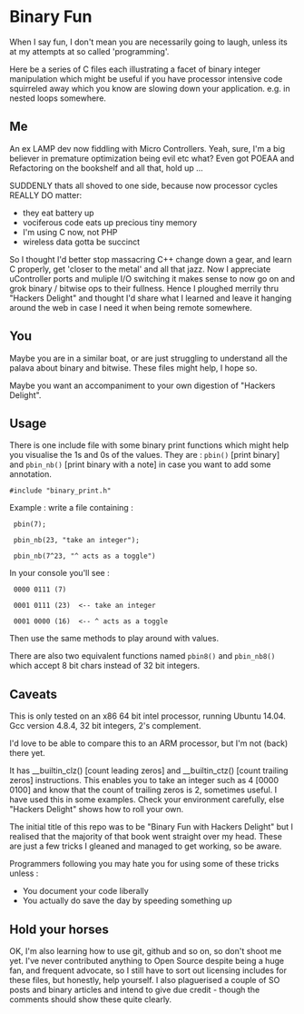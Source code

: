 # Binary Fun

When I say fun, I don't mean you are necessarily going to laugh, unless its at my attempts at so called 'programming'.

Here be a series of C files each illustrating a facet of binary integer manipulation which might be useful if you have processor intensive code squirreled away which you know are slowing down your application. e.g. in nested loops somewhere. 

## Me

An ex LAMP dev now fiddling with Micro Controllers. Yeah, sure, I'm a big believer in premature optimization being evil etc what? Even got POEAA and Refactoring on the bookshelf and all that, hold up ...

SUDDENLY thats all shoved to one side, because now processor cycles REALLY DO matter: 

* they eat battery up 
* vociferous code eats up precious tiny memory
* I'm using C now, not PHP
* wireless data gotta be succinct

So I thought I'd better stop massacring C++ change down a gear, and learn C properly, get 'closer to the metal' and all that jazz.  Now I appreciate uController ports and muliple I/O switching it makes sense to now go on and grok binary / bitwise ops to their fullness. Hence I ploughed merrily thru "Hackers Delight" and thought I'd share what I learned and leave it hanging around the web in case I need it when being remote somewhere.

## You

Maybe you are in a  similar boat, or are just struggling to understand all the palava about binary and bitwise.  These files might help, I hope so.

Maybe you want an accompaniment to your own digestion of "Hackers Delight".

## Usage

There is one include file with some binary print functions which might help you visualise the 1s and 0s of the values.
They are :  `pbin()` [print binary] and `pbin_nb()` [print binary with a note] in case you want to add some annotation.

` #include "binary_print.h" `

Example : write a file containing  :

` pbin(7);`

` pbin_nb(23, "take an integer");`

` pbin_nb(7^23, "^ acts as a toggle")`


In your console you'll see :

` 0000 0111	(7)`

` 0001 0111	(23)  <-- take an integer`

` 0001 0000	(16)  <-- ^ acts as a toggle`


Then use the same methods to play around with values.

There are also two equivalent functions named `pbin8()` and `pbin_nb8()` which accept 8 bit chars instead of 32 bit integers.

## Caveats

This is only tested on an x86 64 bit intel processor, running Ubuntu 14.04. Gcc version 4.8.4, 32 bit integers, 2's complement.

I'd love to be able to compare this to an ARM processor, but I'm not (back) there yet.

It has __builtin_clz() [count leading zeros] and __builtin_ctz() [count trailing zeros] instructions. This enables you to take an integer such as 4 [0000 0100] and know that the count of trailing zeros is 2, sometimes useful. I have used this in some examples. Check your environment carefully, else "Hackers Delight" shows how to roll your own.

The initial title of this repo was to be "Binary Fun with Hackers Delight" but I realised that the majority of that book went straight over my head. These are just a few tricks I gleaned and managed to get working, so be aware.

Programmers following you may hate you for using some of these tricks unless :

* You document your code liberally
* You actually do save the day by speeding something up


## Hold your horses

OK, I'm also learning how to use git, github and so on, so don't shoot me yet. I've never contributed anything to Open Source despite being a huge fan, and frequent advocate, so I still have to sort out licensing includes for these files, but honestly, help yourself. I also plaguerised a couple of SO posts and binary articles and intend to give due credit - though the comments should show these quite clearly.  
